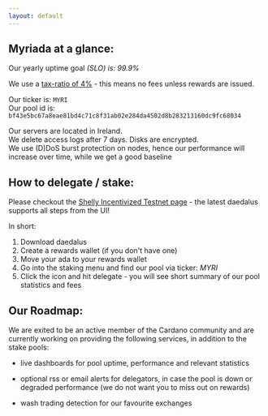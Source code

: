 ```yaml
---
layout: default 
---
```


## Myriada at a glance:

Our yearly uptime goal *(SLO) is: 99.9%*  

We use a [tax-ratio of 4%][1] - this means no fees unless rewards are issued.
  
Our ticker is: ``MYRI``    
Our pool id is: 
``bf43e5bc67a8eae81bd4c71c8f31ab02e284da4502d8b283213160dc9fc68034``


Our servers are located in Ireland.  
We delete access logs after 7 days. Disks are encrypted.    
We use (D)DoS burst protection on nodes, hence our performance will increase over time, while we get a good baseline

## How to delegate / stake:
Please checkout the [Shelly Incentivized Testnet page](https://staking.cardano.org/en/delegation/) - the latest daedalus supports all steps from the UI!

In short:
1. Download daedalus 
2. Create a rewards wallet (if you don't have one)
3. Move your ada to your rewards wallet
4. Go into the staking menu and find our pool via ticker: *MYRI*
5. Click the icon and hit delegate - you will see short summary of our pool statistics and fees

## Our Roadmap:

We are exited to be an active member of the Cardano community and are currently working on providing the following services, in addition to the stake pools:

- live dashboards for pool uptime, performance and relevant statistics

- optional rss or email alerts for delegators, in case the pool is down or degraded performance (we do not want you to miss out on rewards)

- wash trading detection for our favourite exchanges

[1]:https://input-output-hk.github.io/jormungandr/stake_pool/registering_stake_pool.html#the-primitives

